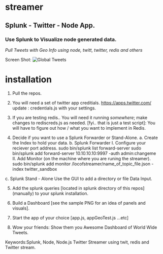 # streamer
## Splunk - Twitter - Node App. ##
### Use Splunk to Visualize node generated data. ###
*Pull Tweets with Geo Info using node, twitt, twitter, redis and others*

Screen Shot:
![Global Tweets](https://cloud.githubusercontent.com/assets/4219465/11185900/a11be9d8-8c44-11e5-838a-9caff3c83a40.png)


# installation
1. Pull the repos.

2. You will need a set of twitter app creditials. https://apps.twitter.com/
update : credentials.js with your settings. 

3. If you are testing redis.. You will need it running *somewhere*; make changes
to rediscreds.js as needed. [fyi.. that is just a test script]: You will have to
figure out how / what you want to implement in Redis.

4. Decide if you want to use a Splunk Forwarder or Stand-Alone.
  a. Create the Index to hold your data.
  b. Splunk Forwarder
    I.  Configure your reciever port address.
        sudo bin/splunk list forward-server
        sudo bin/splunk add forward-server 10.10.10.10:9997 -auth admin:changeme 
    II. Add Monitor (on the machine where you are runing the streamer).
        sudo bin/splunk add monitor /locofstreamer/name_of_topic_file.json -index twitter_sandbox
  
  c. Splunk Stand - Alone
    Use the GUI to add a directory or file Data Input.
 
5. Add the splunk queries [located in splunk directory of this repos] (manually) to your splunk installation.

6. Build a Dashboard [see the sample PNG for an idea of panels and visuals].

7. Start the app of your choice [app.js, appGeoTest.js ...etc]

9. Wow your friends: Show them you Awesome Dashboard of World Wide Tweets.

Keywords:Splunk, Node, Node.js Twitter Streamer using twit, redis and Twitter stream.
